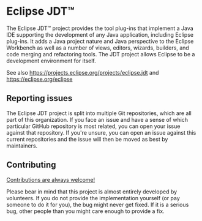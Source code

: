 # Eclipse JDT™

The Eclipse JDT™ project provides the tool plug-ins that implement a Java IDE supporting the development of any Java application, including Eclipse plug-ins. It adds a Java project nature and Java perspective to the Eclipse Workbench as well as a number of views, editors, wizards, builders, and code merging and refactoring tools. The JDT project allows Eclipse to be a development environment for itself.

See also https://projects.eclipse.org/projects/eclipse.jdt and https://eclipse.org/eclipse

## Reporting issues

The Eclipse JDT project is split into multiple Git repositories, which are all part of this organization. If you face an issue and have a sense of which particular GitHub repository is most related, you can open your issue against that repository. If you're unsure, you can open an issue against this current repositories and the issue will then be moved as best by maintainers.

## Contributing

[Contributions are always welcome!](https://github.com/eclipse-jdt/.github/blob/main/CONTRIBUTING.md)

Please bear in mind that this project is almost entirely developed by volunteers. If you do not provide the implementation yourself (or pay someone to do it for you), the bug might never get fixed. If it is a serious bug, other people than you might care enough to provide a fix.
